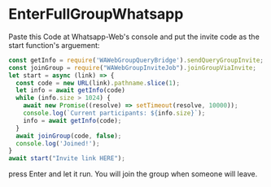 # EnterFullGroupWhatsapp
Paste this Code at Whatsapp-Web's console and put the invite code as the start function's arguement:
```js
const getInfo = require('WAWebGroupQueryBridge').sendQueryGroupInvite;
const joinGroup = require("WAWebGroupInviteJob").joinGroupViaInvite;
let start = async (link) => {
  const code = new URL(link).pathname.slice(1);
  let info = await getInfo(code)
  while (info.size > 1024) {
    await new Promise((resolve) => setTimeout(resolve, 10000));
    console.log(`Current participants: ${info.size}`);
    info = await getInfo(code);
  }
  await joinGroup(code, false);
  console.log('Joined!');
}
await start("Invite link HERE");
```
press Enter and let it run.
You will join the group when someone will leave.

